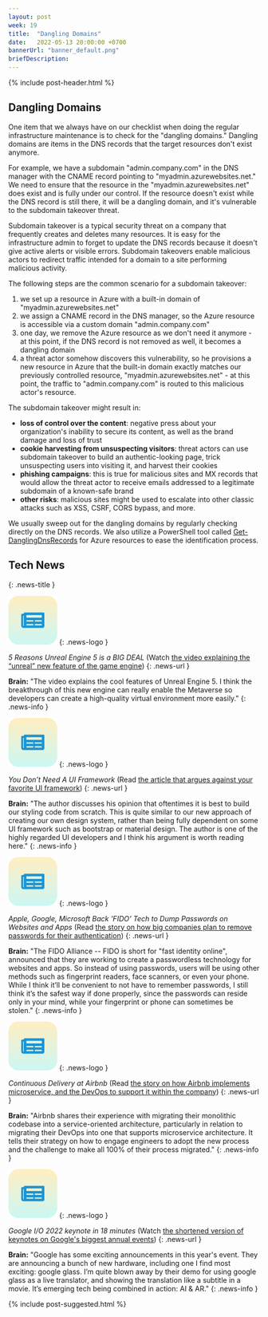 ```yaml
---
layout: post
week: 19
title:  "Dangling Domains"
date:   2022-05-13 20:00:00 +0700
bannerUrl: "banner_default.png"
briefDescription: 
---
```


{% include post-header.html %}

## Dangling Domains

One item that we always have on our checklist when doing the regular infrastructure maintenance is to check for the "dangling domains." Dangling domains are items in the DNS records that the target resources don't exist anymore.

For example, we have a subdomain "admin.company.com" in the DNS manager with the CNAME record pointing to "myadmin.azurewebsites.net." We need to ensure that the resource in the "myadmin.azurewebsites.net" does exist and is fully under our control. If the resource doesn't exist while the DNS record is still there, it will be a dangling domain, and it's vulnerable to the subdomain takeover threat.

Subdomain takeover is a typical security threat on a company that frequently creates and deletes many resources. It is easy for the infrastructure admin to forget to update the DNS records because it doesn't give active alerts or visible errors. Subdomain takeovers enable malicious actors to redirect traffic intended for a domain to a site performing malicious activity.

The following steps are the common scenario for a subdomain takeover:

1. we set up a resource in Azure with a built-in domain of "myadmin.azurewebsites.net"
2. we assign a CNAME record in the DNS manager, so the Azure resource is accessible via a custom domain "admin.company.com"
3. one day, we remove the Azure resource as we don't need it anymore - at this point, if the DNS record is not removed as well, it becomes a dangling domain
4. a threat actor somehow discovers this vulnerability, so he provisions a new resource in Azure that the built-in domain exactly matches our previously controlled resource, "myadmin.azurewebsites.net" - at this point, the traffic to "admin.company.com" is routed to this malicious actor's resource.

The subdomain takeover might result in:

- **loss of control over the content**: negative press about your organization's inability to secure its content, as well as the brand damage and loss of trust
- **cookie harvesting from unsuspecting visitors**: threat actors can use subdomain takeover to build an authentic-looking page, trick unsuspecting users into visiting it, and harvest their cookies
- **phishing campaigns**: this is true for malicious sites and MX records that would allow the threat actor to receive emails addressed to a legitimate subdomain of a known-safe brand
- **other risks**: malicious sites might be used to escalate into other classic attacks such as XSS, CSRF, CORS bypass, and more.

We usually sweep out for the dangling domains by regularly checking directly on the DNS records. We also utilize a PowerShell tool called [Get-DanglingDnsRecords](https://github.com/Azure/Azure-Network-Security/tree/master/Cross%20Product/DNS%20-%20Find%20Dangling%20DNS%20Records) for Azure resources to ease the identification process.

## Tech News
{: .news-title }

![memo](/assets/images/tech-news.svg)
{: .news-logo }

*5 Reasons Unreal Engine 5 is a BIG DEAL* (Watch [the video explaining the “unreal” new feature of the game engine](https://www.youtube.com/watch?v=cRLnR4Kot2M))
{: .news-url }

__Brain:__ "The video explains the cool features of Unreal Engine 5. I think the breakthrough of this new engine can really enable the Metaverse so developers can create a high-quality virtual environment more easily."
{: .news-info }

![memo](/assets/images/tech-news.svg)
{: .news-logo }

*You Don’t Need A UI Framework* (Read [the article that argues against your favorite UI framework](https://www.smashingmagazine.com/2022/05/you-dont-need-ui-framework/))
{: .news-url }

__Brain:__ "The author discusses his opinion that oftentimes it is best to build our styling code from scratch. This is quite similar to our new approach of creating our own design system, rather than being fully dependent on some UI framework such as bootstrap or material design. The author is one of the highly regarded UI developers and I think his argument is worth reading here."
{: .news-info }

![memo](/assets/images/tech-news.svg)
{: .news-logo }

*Apple, Google, Microsoft Back 'FIDO' Tech to Dump Passwords on Websites and Apps* (Read [the story on how big companies plan to remove passwords for their authentication](https://www.cnet.com/tech/services-and-software/apple-google-microsoft-back-fido-tech-to-dump-passwords-on-websites-and-apps/))
{: .news-url }

__Brain:__ "The FIDO Alliance -- FIDO is short for "fast identity online", announced that they are working to create a passwordless technology for websites and apps. So instead of using passwords, users will be using other methods such as fingerprint readers, face scanners, or even your phone. While I think it’ll be convenient to not have to remember passwords, I still think it’s the safest way if done properly, since the passwords can reside only in your mind, while your fingerprint or phone can sometimes be stolen."
{: .news-info }

![memo](/assets/images/tech-news.svg)
{: .news-logo }

*Continuous Delivery at Airbnb* (Read [the story on how Airbnb implements microservice, and the DevOps to support it within the company](https://medium.com/airbnb-engineering/continuous-delivery-at-airbnb-6ac042bc7876))
{: .news-url }

__Brain:__ "Airbnb shares their experience with migrating their monolithic codebase into a service-oriented architecture, particularly in relation to migrating their DevOps into one that supports microservice architecture. It tells their strategy on how to engage engineers to adopt the new process and the challenge to make all 100% of their process migrated."
{: .news-info }

![memo](/assets/images/tech-news.svg)
{: .news-logo }

*Google I/O 2022 keynote in 18 minutes* (Watch [the shortened version of keynotes on Google's biggest annual events](https://www.youtube.com/watch?v=U82aw8WEYAM))
{: .news-url }

__Brain:__ "Google has some exciting announcements in this year's event. They are announcing a bunch of new hardware, including one I find most exciting: google glass. I’m quite blown away by their demo for using google glass as a live translator, and showing the translation like a subtitle in a movie. It’s emerging tech being combined in action: AI & AR."
{: .news-info }

{% include post-suggested.html %}
